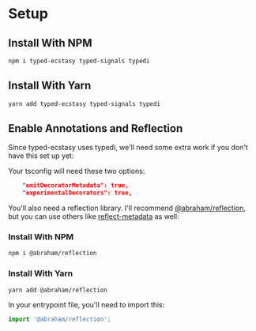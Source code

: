 # Setup

## Install With NPM

```bash
npm i typed-ecstasy typed-signals typedi
```

## Install With Yarn

```bash
yarn add typed-ecstasy typed-signals typedi
```

## Enable Annotations and Reflection

Since typed-ecstasy uses typedi, we'll need some extra work if you don't have this set up yet:

Your tsconfig will need these two options:
```json
    "emitDecoratorMetadata": true,
    "experimentalDecorators": true,
```

You'll also need a reflection library. I'll recommend [@abraham/reflection](https://github.com/abraham/reflection), but you can use others like [reflect-metadata](https://github.com/rbuckton/reflect-metadata) as well:

### Install With NPM

```bash
npm i @abraham/reflection
```

### Install With Yarn

```bash
yarn add @abraham/reflection
```

In your entrypoint file, you'll need to import this:

```typescript
import '@abraham/reflection';
```
